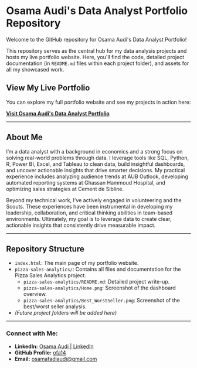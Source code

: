 # Osama Audi's Data Analyst Portfolio Repository

Welcome to the GitHub repository for Osama Audi's Data Analyst Portfolio!

This repository serves as the central hub for my data analysis projects and hosts my live portfolio website. Here, you'll find the code, detailed project documentation (in `README.md` files within each project folder), and assets for all my showcased work.

## View My Live Portfolio

You can explore my full portfolio website and see my projects in action here:

**[Visit Osama Audi's Data Analyst Portfolio](https://ofa14.github.io/)**

---

## About Me

I’m a data analyst with a background in economics and a strong focus on solving real-world problems through data. I leverage tools like SQL, Python, R, Power BI, Excel, and Tableau to clean data, build insightful dashboards, and uncover actionable insights that drive smarter decisions. My practical experience includes analyzing audience trends at AUB Outlook, developing automated reporting systems at Ghassan Hammoud Hospital, and optimizing sales strategies at Cement de Sibline.

Beyond my technical work, I've actively engaged in volunteering and the Scouts. These experiences have been instrumental in developing my leadership, collaboration, and critical thinking abilities in team-based environments. Ultimately, my goal is to leverage data to create clear, actionable insights that consistently drive measurable impact.

---

## Repository Structure

* `index.html`: The main page of my portfolio website.
* `pizza-sales-analytics/`: Contains all files and documentation for the Pizza Sales Analytics project.
    * `pizza-sales-analytics/README.md`: Detailed project write-up.
    * `pizza-sales-analytics/Home.png`: Screenshot of the dashboard overview.
    * `pizza-sales-analytics/Best_WorstSeller.png`: Screenshot of the best/worst seller analysis.
* *(Future project folders will be added here)*

---

### Connect with Me:

* **LinkedIn:** [Osama Audi | LinkedIn](https://www.linkedin.com/in/osama-audi-a0887925b/)
* **GitHub Profile:** [ofa14](https://github.com/ofa14)
* **Email:** osamafadiaudi@gmail.com
